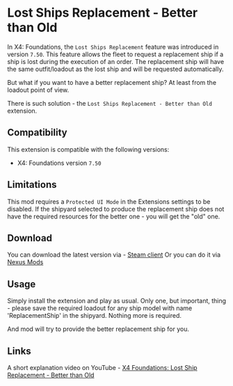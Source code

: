 # Lost Ships Replacement - Better than Old

In X4: Foundations, the `Lost Ships Replacement` feature was introduced in version `7.50`.
This feature allows the fleet to request a replacement ship if a ship is lost during the execution of an order.
The replacement ship will have the same outfit/loadout as the lost ship and will be requested automatically.

But what if you want to have a better replacement ship? At least from the loadout point of view.

There is such solution - the `Lost Ships Replacement - Better than Old` extension.

## Compatibility

This extension is compatible with the following versions:

- X4: Foundations version `7.50`

## Limitations

This mod requires a `Protected UI Mode` in the Extensions settings to be disabled.
If the shipyard selected to produce the replacement ship does not have the required resources for the better one - you will get the "old" one.

## Download

You can download the latest version via - [Steam client](https://steamcommunity.com/id/chemodun/myworkshopfiles/?appid=392160)
Or you can do it via [Nexus Mods](https://next.nexusmods.com/profile/ChemODun/mods?gameId=2659)

## Usage

Simply install the extension and play as usual.
Only one, but important, thing - please save the required loadout for any ship model with name 'ReplacementShip' in the shipyard.
Nothing more is required.

And mod will try to provide the better replacement ship for you.

## Links

A short explanation video on YouTube - [X4 Foundations: Lost Ship Replacement - Better than Old](https://youtube.com/watch?v=DFVexbenitI)
